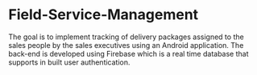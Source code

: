 # Field-Service-Management
The goal is to implement tracking of delivery packages assigned to the sales people by the sales executives using an Android application. The back-end is developed using Firebase which is a real time database that supports in built user authentication.
